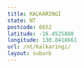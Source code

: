 ```yaml
---
title: KALKARINGI
state: NT
postcode: 0852
latitude: -16.4525888
longitude: 130.8418661
url: /nt/kalkaringi/
layout: suburb
---
```

